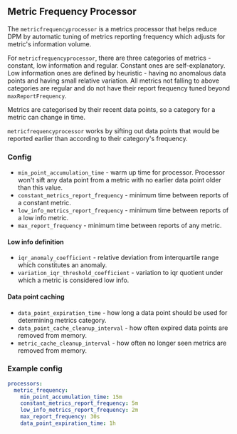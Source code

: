 ## Metric Frequency Processor

The `metricfrequencyprocessor` is a metrics processor that helps reduce DPM by automatic tuning of metrics reporting
frequency which adjusts for metric's information volume.

For `metricfrequencyprocessor`, there are three categories of metrics - constant, low information and regular. Constant
ones are self-explanatory. Low information ones are defined by heuristic - having no anomalous data points and having
small relative variation. All metrics not falling to above categories are regular and do not have their report frequency
tuned beyond `maxReportFrequency`.

Metrics are categorised by their recent data points, so a category for a metric can change in time.

`metricfrequencyprocessor` works by sifting out data points that would be reported earlier than according to their
category's frequency.

### Config

- `min_point_accumulation_time` - warm up time for processor. Processor won't sift any data point from a metric with no
  earlier data point older than this value.
- `constant_metrics_report_frequency` - minimum time between reports of a constant metric.
- `low_info_metrics_report_frequency` - minimum time between reports of a low info metric.
- `max_report_frequency` - minimum time between reports of any metric.

#### Low info definition

- `iqr_anomaly_coefficient` - relative deviation from interquartile range which constitutes an anomaly.
- `variation_iqr_threshold_coefficient` - variation to iqr quotient under which a metric is considered low info.

#### Data point caching

- `data_point_expiration_time` - how long a data point should be used for determining metrics category.
- `data_point_cache_cleanup_interval` - how often expired data points are removed from memory.
- `metric_cache_cleanup_interval` - how often no longer seen metrics are removed from memory.

### Example config

```yaml
processors:
  metric_frequency:
    min_point_accumulation_time: 15m
    constant_metrics_report_frequency: 5m
    low_info_metrics_report_frequency: 2m
    max_report_frequency: 30s
    data_point_expiration_time: 1h
```
